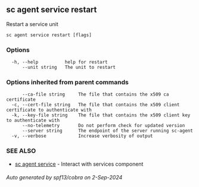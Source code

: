 ## sc agent service restart

Restart a service unit

```
sc agent service restart [flags]
```

### Options

```
  -h, --help          help for restart
      --unit string   The unit to restart
```

### Options inherited from parent commands

```
      --ca-file string     The file that contains the x509 ca certificate
  -c, --cert-file string   The file that contains the x509 client certificate to authenticate with
  -k, --key-file string    The file that contains the x509 client key to authenticate with
      --no-telemetry       Do not perform check for updated version
      --server string      The endpoint of the server running sc-agent
  -v, --verbose            Increase verbosity of output
```

### SEE ALSO

* [sc agent service](sc_agent_service.md)	 - Interact with services component

###### Auto generated by spf13/cobra on 2-Sep-2024
